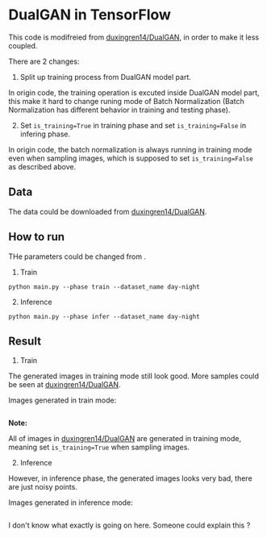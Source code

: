 # DualGAN in TensorFlow

This code is modifreied from [duxingren14/DualGAN](https://github.com/duxingren14/DualGAN), in order to make it less coupled.

There are 2 changes:

1. Split up training process from DualGAN model part. 

  In origin code, the training operation is excuted inside DualGAN model part, this make it hard to change runing mode of Batch Normalization (Batch Normalization has different behavior in training and testing phase).

2. Set `is_training=True` in training phase and set `is_training=False` in infering phase. 

  In origin code, the batch normalization is always running in training mode even when sampling images, which is supposed to set `is_training=False` as described above.


## Data

The data could be downloaded from [duxingren14/DualGAN](https://github.com/duxingren14/DualGAN).


## How to run


THe parameters could be changed from []().

1. Train

`python main.py --phase train --dataset_name day-night`


2. Inference

`python main.py --phase infer --dataset_name day-night`


## Result

1. Train

The generated images in training mode still look good. More samples could be seen at [duxingren14/DualGAN](https://github.com/duxingren14/DualGAN). 

Images generated in train mode:

![]()


**Note:**

All of images in [duxingren14/DualGAN](https://github.com/duxingren14/DualGAN) are generated in training mode, meaning set `is_training=True` when sampling images.


2. Inference

However, in inference phase, the generated images looks very bad, there are just noisy points. 

Images generated in inference mode:

![]()


I don't know what exactly is going on here. Someone could explain this ?

